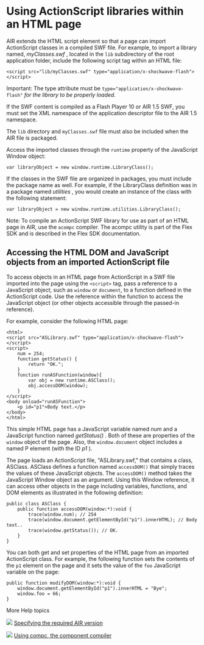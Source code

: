 # Using ActionScript libraries within an HTML page

<div>

AIR extends the HTML script element so that a page can import ActionScript
classes in a compiled SWF file. For example, to import a library named,
_myClasses.swf_ , located in the `lib` subdirectory of the root application
folder, include the following script tag within an HTML file:

    <script src="lib/myClasses.swf" type="application/x-shockwave-flash"></script>

<div>

Important: The type attribute must be `type="application/x-shockwave-flash"`
_for the library to be properly loaded._

</div>

If the SWF content is compiled as a Flash Player 10 or AIR 1.5 SWF, you must set
the XML namespace of the application descriptor file to the AIR 1.5 namespace.

The `lib` directory and `myClasses.swf` file must also be included when the AIR
file is packaged.

Access the imported classes through the `runtime` property of the JavaScript
Window object:

    var libraryObject = new window.runtime.LibraryClass();

If the classes in the SWF file are organized in packages, you must include the
package name as well. For example, if the LibraryClass definition was in a
package named _utilities_ , you would create an instance of the class with the
following statement:

    var libraryObject = new window.runtime.utilities.LibraryClass();

<div>

Note: To compile an ActionScript SWF library for use as part of an HTML page in
AIR, use the `acompc` compiler. The acompc utility is part of the Flex SDK and
is described in the Flex SDK documentation.

</div>

</div>

<div>

## Accessing the HTML DOM and JavaScript objects from an imported ActionScript file

<div>

To access objects in an HTML page from ActionScript in a SWF file imported into
the page using the `<script>` tag, pass a reference to a JavaScript object, such
as `window` or `document`, to a function defined in the ActionScript code. Use
the reference within the function to access the JavaScript object (or other
objects accessible through the passed-in reference).

For example, consider the following HTML page:

    <html>
    <script src="ASLibrary.swf" type="application/x-shockwave-flash"></script>
    <script>
        num = 254;
        function getStatus() {
            return "OK.";
        }
        function runASFunction(window){
            var obj = new runtime.ASClass();
            obj.accessDOM(window);
        }
    </script>
    <body onload="runASFunction">
        <p id="p1">Body text.</p>
    </body>
    </html>

This simple HTML page has a JavaScript variable named _num_ and a JavaScript
function named _getStatus()_ . Both of these are properties of the `window`
object of the page. Also, the `window.document` object includes a named P
element (with the ID _p1_ ).

The page loads an ActionScript file, "ASLibrary.swf," that contains a class,
ASClass. ASClass defines a function named `accessDOM()` that simply traces the
values of these JavaScript objects. The `accessDOM()` method takes the
JavaScript Window object as an argument. Using this Window reference, it can
access other objects in the page including variables, functions, and DOM
elements as illustrated in the following definition:

    public class ASClass {
    	public function accessDOM(window:*):void {
    		trace(window.num); // 254
    		trace(window.document.getElementById("p1").innerHTML); // Body text..
    		trace(window.getStatus()); // OK.
    	}
    }

You can both get and set properties of the HTML page from an imported
ActionScript class. For example, the following function sets the contents of the
`p1` element on the page and it sets the value of the `foo` JavaScript variable
on the page:

    public function modifyDOM(window:*):void {
    	window.document.getElementById("p1").innerHTML = "Bye";
    	window.foo = 66;
    }

</div>

</div>

<div>

<div>

More Help topics

</div>

<div>

</div>

![](images/airLinkIndicator.png)
[Specifying the required AIR version](https://help.adobe.com/en_US/air/build/WSe3d2d52902616553396777a311d6a2e014f-8000.html "https://help.adobe.com/en_US/air/build/WSe3d2d52902616553396777a311d6a2e014f-8000.html")

![](images/flexLinkIndicator.png)
[Using compc, the component compiler](https://help.adobe.com/en_US/Flex/4.0/UsingSDK/WS2db454920e96a9e51e63e3d11c0bf69084-7fd2.html "https://help.adobe.com/en_US/Flex/4.0/UsingSDK/WS2db454920e96a9e51e63e3d11c0bf69084-7fd2.html")

<div>

</div>

</div>
